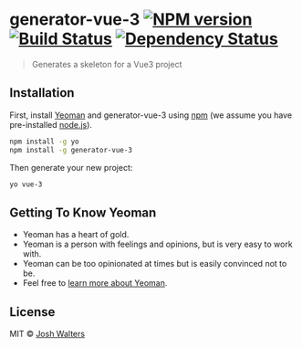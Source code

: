 # generator-vue-3 [![NPM version][npm-image]][npm-url] [![Build Status][travis-image]][travis-url] [![Dependency Status][daviddm-image]][daviddm-url]
> Generates a skeleton for a Vue3 project

## Installation

First, install [Yeoman](http://yeoman.io) and generator-vue-3 using [npm](https://www.npmjs.com/) (we assume you have pre-installed [node.js](https://nodejs.org/)).

```bash
npm install -g yo
npm install -g generator-vue-3
```

Then generate your new project:

```bash
yo vue-3
```

## Getting To Know Yeoman

 * Yeoman has a heart of gold.
 * Yeoman is a person with feelings and opinions, but is very easy to work with.
 * Yeoman can be too opinionated at times but is easily convinced not to be.
 * Feel free to [learn more about Yeoman](http://yeoman.io/).

## License

MIT © [Josh Walters]()


[npm-image]: https://badge.fury.io/js/generator-vue-3.svg
[npm-url]: https://npmjs.org/package/generator-vue-3
[travis-image]: https://travis-ci.com/walts81/generator-vue-3.svg?branch=master
[travis-url]: https://travis-ci.com/walts81/generator-vue-3
[daviddm-image]: https://david-dm.org/walts81/generator-vue-3.svg?theme=shields.io
[daviddm-url]: https://david-dm.org/walts81/generator-vue-3
